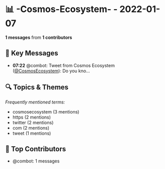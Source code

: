 # 📊 -Cosmos-Ecosystem- - 2022-01-07
**1 messages** from **1 contributors**

## 💬 Key Messages
- **07:22** @combot: Tweet from Cosmos Ecosystem ([@CosmosEcosystem](https://twitter.com/CosmosEcosystem)):
Do you kno...

## 🔍 Topics & Themes
*Frequently mentioned terms:*
- cosmosecosystem (3 mentions)
- https (2 mentions)
- twitter (2 mentions)
- com (2 mentions)
- tweet (1 mentions)

## 👥 Top Contributors
- @combot: 1 messages